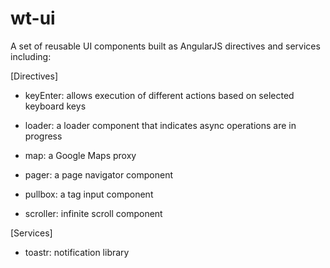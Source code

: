 wt-ui
=====

A set of reusable UI components built as AngularJS directives and services including:

[Directives]

- keyEnter: allows execution of different actions based on selected keyboard keys

- loader: a loader component that indicates async operations are in progress

- map: a Google Maps proxy

- pager: a page navigator component

- pullbox: a tag input component

- scroller: infinite scroll component


[Services]

- toastr: notification library
